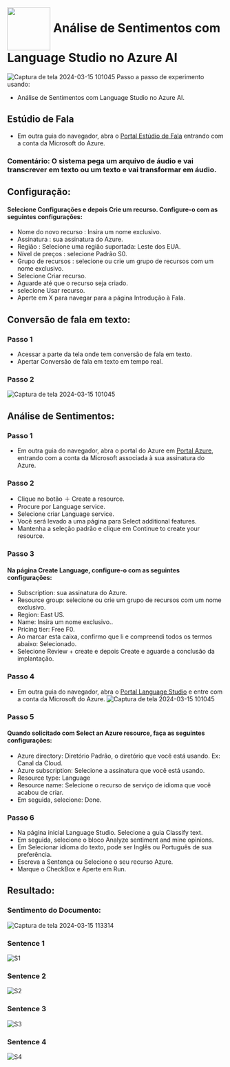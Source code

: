 <h1>
    <a href="https://github.com/AureliobotIA/Microsoft-Fundamentos-de-IA-DIO/blob/main/01%20Trabalhando%20com%20Machine%20Learning%20na%20Pr%C3%A1tica%20no%20Azure%20ML/download.jpg/">
     <img align="center" width="100px" src="https://github.com/AureliobotIA/Microsoft-Fundamentos-de-IA-DIO/blob/main/01%20Trabalhando%20com%20Machine%20Learning%20na%20Pr%C3%A1tica%20no%20Azure%20ML/download.jpg"></a>
    <span> Análise de Sentimentos com Language Studio no Azure AI</span>
</h1>


![Captura de tela 2024-03-15 101045](https://github.com/AureliobotIA/Microsoft-Fundamentos-de-AI-DIO/blob/main/03%20An%C3%A1lise%20de%20Sentimentos%20com%20Language%20Studio%20no%20Azure%20AI/inputs/conversacao%20tempo%20real.JPG)
Passo a passo de experimento usando:
  - Análise de Sentimentos com Language Studio no Azure AI.
    
## Estúdio de Fala
- Em outra guia do navegador, abra o [Portal Estúdio de Fala](https://speech.microsoft.com/portal) entrando com a conta da Microsoft do Azure.
  
### Comentário: O sistema pega um arquivo de áudio e vai transcrever em texto ou um texto e vai transformar em áudio.

## Configuração:
#### Selecione Configurações e depois Crie um recurso. Configure-o com as seguintes configurações:
- Nome do novo recurso : Insira um nome exclusivo.
- Assinatura : sua assinatura do Azure.
- Região : Selecione uma região suportada: Leste dos EUA.
- Nível de preços : selecione Padrão S0.
- Grupo de recursos : selecione ou crie um grupo de recursos com um nome exclusivo.
- Selecione Criar recurso.
- Aguarde até que o recurso seja criado.
- selecione Usar recurso.
- Aperte em X para navegar para a página Introdução à Fala.

## Conversão de fala em texto: 
### Passo 1
- Acessar a parte da tela onde tem conversão de fala em texto.
- Apertar Conversão de fala em texto em tempo real.

### Passo 2

![Captura de tela 2024-03-15 101045](https://github.com/AureliobotIA/Microsoft-Fundamentos-de-AI-DIO/blob/main/03%20An%C3%A1lise%20de%20Sentimentos%20com%20Language%20Studio%20no%20Azure%20AI/inputs/audio%20em%20texto.JPG
)

## Análise de Sentimentos:
### Passo 1
- Em outra guia do navegador, abra o portal do Azure em [Portal Azure](https://portal.azure.com), entrando com a conta da Microsoft associada à sua assinatura do Azure.

### Passo 2
- Clique no botão ＋ Create a resource.
- Procure por Language service.
- Selecione criar Language service.
- Você será levado a uma página para Select additional features.
- Mantenha a seleção padrão e clique em Continue to create your resource.

### Passo 3
#### Na página Create Language, configure-o com as seguintes configurações:
- Subscription: sua assinatura do Azure.
- Resource group: selecione ou crie um grupo de recursos com um nome exclusivo.
- Region: East US.
- Name: Insira um nome exclusivo..
- Pricing tier: Free F0.
- Ao marcar esta caixa, confirmo que li e compreendi todos os termos abaixo: Selecionado.
- Selecione Review + create e depois Create e aguarde a conclusão da implantação.

### Passo 4
- Em outra guia do navegador, abra o [Portal Language Studio](https://language.cognitive.azure.com) e entre com a conta da Microsoft do Azure.
![Captura de tela 2024-03-15 101045](https://github.com/AureliobotIA/Microsoft-Fundamentos-de-AI-DIO/blob/main/03%20An%C3%A1lise%20de%20Sentimentos%20com%20Language%20Studio%20no%20Azure%20AI/inputs/sentimentos.JPG)
### Passo 5
#### Quando solicitado com Select an Azure resource, faça as seguintes configurações:
- Azure directory: Diretório Padrão, o diretório que você está usando. Ex: Canal da Cloud.
- Azure subscription: Selecione a assinatura que você está usando.
- Resource type: Language
- Resource name: Selecione o recurso de serviço de idioma que você acabou de criar.
- Em seguida, selecione: Done.

### Passo 6
- Na página inicial Language Studio. Selecione a guia Classify text.
- Em seguida, selecione o bloco Analyze sentiment and mine opinions.
- Em Selecionar idioma do texto, pode ser Inglês ou Português de sua preferência.
- Escreva a Sentença ou Selecione o seu recurso Azure.
- Marque o CheckBox e Aperte em Run.

## Resultado:
### Sentimento do Documento:

![Captura de tela 2024-03-15 113314](https://github.com/DalilaDeveloperMobile/dio-practice-microsoft-azure-ai-fundamentals/assets/29806802/2bb65bf4-cd85-4117-97f7-75fc1bd6fe57)

### Sentence 1
![S1](https://github.com/AureliobotIA/Microsoft-Fundamentos-de-AI-DIO/blob/main/03%20An%C3%A1lise%20de%20Sentimentos%20com%20Language%20Studio%20no%20Azure%20AI/inputs/sentenca%2001.JPG
)

### Sentence 2

![S2](https://github.com/AureliobotIA/Microsoft-Fundamentos-de-AI-DIO/blob/main/03%20An%C3%A1lise%20de%20Sentimentos%20com%20Language%20Studio%20no%20Azure%20AI/inputs/sentenca%2002.JPG
)

### Sentence 3

![S3](https://github.com/AureliobotIA/Microsoft-Fundamentos-de-AI-DIO/blob/main/03%20An%C3%A1lise%20de%20Sentimentos%20com%20Language%20Studio%20no%20Azure%20AI/inputs/sentenca%2003.JPG
)

### Sentence 4

![S4](https://github.com/AureliobotIA/Microsoft-Fundamentos-de-AI-DIO/blob/main/03%20An%C3%A1lise%20de%20Sentimentos%20com%20Language%20Studio%20no%20Azure%20AI/inputs/sentenca%2004.JPG
)

